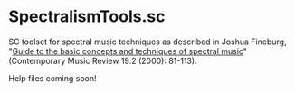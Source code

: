 # SpectralismTools.sc
SC toolset for spectral music techniques as described in Joshua Fineburg, "[Guide to the basic concepts and techniques of spectral music](http://ems.music.uiuc.edu/courses/tipei/M408E/Notes/spectral.pdf)" (Contemporary Music Review 19.2 (2000): 81-113).

Help files coming soon!
